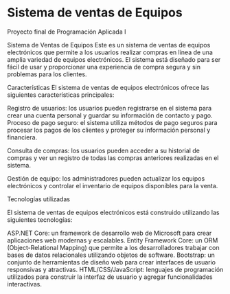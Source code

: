# Sistema de ventas de Equipos
Proyecto final de Programación Aplicada I

Sistema de Ventas de Equipos 
Este es un sistema de ventas de equipos electrónicos que permite a los usuarios realizar compras en línea de una amplia variedad de equipos electrónicos. El sistema está diseñado para ser fácil de usar y proporcionar una experiencia de compra segura y sin problemas para los clientes.

Características
El sistema de ventas de equipos electrónicos ofrece las siguientes características principales:

Registro de usuarios: los usuarios pueden registrarse en el sistema para crear una cuenta personal y guardar su información de contacto y pago.
Proceso de pago seguro: el sistema utiliza métodos de pago seguros para procesar los pagos de los clientes y proteger su información personal y financiera.

Consulta de compras: los usuarios pueden acceder a su historial de compras y ver un registro de todas las compras anteriores realizadas en el sistema.

Gestión de equipo: los administradores pueden actualizar los equipos electrónicos  y controlar el inventario de equipos disponibles para la venta.

Tecnologías utilizadas

El sistema de ventas de equipos electrónicos está construido utilizando las siguientes tecnologías:

ASP.NET Core: un framework de desarrollo web de Microsoft para crear aplicaciones web modernas y escalables.
Entity Framework Core: un ORM (Object-Relational Mapping) que permite a los desarrolladores trabajar con bases de datos relacionales utilizando objetos de software.
Bootstrap: un conjunto de herramientas de diseño web para crear interfaces de usuario responsivas y atractivas.
HTML/CSS/JavaScript: lenguajes de programación utilizados para construir la interfaz de usuario y agregar funcionalidades interactivas.

